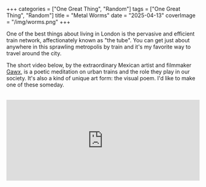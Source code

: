 +++
categories = ["One Great Thing", "Random"]
tags = ["One Great Thing", "Random"]
title = "Metal Worms"
date = "2025-04-13"
coverImage = "/img/worms.png"
+++

One of the best things about living in London is the pervasive and efficient train network, affectionately known as "the tube". You can get just about anywhere in this sprawling metropolis by train and it's my favorite way to travel around the city.

<!--more-->

The short video below, by the extraordinary Mexican artist and filmmaker <a target="_blank" href="https://www.youtube.com/@GawxArt">Gawx</a>, is a poetic meditation on urban trains and the role they play in our society. It's also a kind of unique art form: the visual poem. I'd like to make one of these someday.

<br>

<div style="padding:41.89% 0 0 0;position:relative;"><iframe src="https://player.vimeo.com/video/1064681837?badge=0&amp;autopause=0&amp;player_id=0&amp;app_id=58479" frameborder="0" allow="autoplay; fullscreen; picture-in-picture; clipboard-write; encrypted-media" style="position:absolute;top:0;left:0;width:100%;height:100%;" title="TRAINS"></iframe></div><script src="https://player.vimeo.com/api/player.js"></script>
